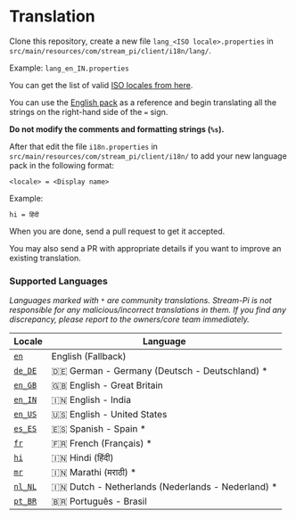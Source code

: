 # Translation

Clone this repository, create a new file `lang_<ISO locale>.properties` in `src/main/resources/com/stream_pi/client/i18n/lang/`.

Example: `lang_en_IN.properties`

You can get the list of valid [ISO locales from here](https://docs.oracle.com/cd/E13214_01/wli/docs92/xref/xqisocodes.html).

You can use the [English pack][fallback-locale] as a reference and begin translating all the strings on the right-hand side of the `=` sign.

**Do not modify the comments and formatting strings (`%s`).**

After that edit the file `i18n.properties` in `src/main/resources/com/stream_pi/client/i18n/` to add your new language pack in the following format:

`<locale> = <Display name>`

Example:

```
hi = हिंदी
```

When you are done, send a pull request to get it accepted.

You may also send a PR with appropriate details if you want to improve an existing translation.


### Supported Languages

*Languages marked with `*` are community translations. Stream-Pi is not responsible for any malicious/incorrect translations in them. If you find any discrepancy, please report to the owners/core team immediately.*

| Locale                    | Language |
| ------------------------- | ----------- |
| [`en`][fallback-locale]   | English (Fallback)           |
| [`de_DE`][de_DE]          | 🇩🇪 German - Germany (Deutsch - Deutschland)  *          |
| [`en_GB`][en_GB]          | 🇬🇧 English - Great Britain  |
| [`en_IN`][en_IN]          | 🇮🇳 English - India         |
| [`en_US`][en_US]          | 🇺🇸 English - United States         |
| [`es_ES`][es_ES]          | 🇪🇸 Spanish - Spain *       |
| [`fr`][fr]                | 🇫🇷 French (Français)  *      |
| [`hi`][hi]                | 🇮🇳 Hindi (हिंदी)             |
| [`mr`][mr]                | 🇮🇳 Marathi (मराठी) *          |
| [`nl_NL`][nl_NL]          | 🇮🇳 Dutch - Netherlands (Nederlands - Nederland) *          |
| [`pt_BR`][pt_BR]          | 🇧🇷 Português - Brasil         |




[fallback-locale]: https://github.com/stream-pi/client/blob/master/src/main/resources/com/stream_pi/client/i18n/lang_en.properties
[de_DE]: https://github.com/stream-pi/client/blob/master/src/main/resources/com/stream_pi/client/i18n/lang_de_DE.properties
[en_GB]: https://github.com/stream-pi/client/blob/master/src/main/resources/com/stream_pi/client/i18n/lang_en_GB.properties
[en_IN]: https://github.com/stream-pi/client/blob/master/src/main/resources/com/stream_pi/client/i18n/lang_en_IN.properties
[en_US]: https://github.com/stream-pi/client/blob/master/src/main/resources/com/stream_pi/client/i18n/lang_en_US.properties
[es_ES]: https://github.com/stream-pi/client/blob/master/src/main/resources/com/stream_pi/client/i18n/lang_en_ES.properties
[fr]: https://github.com/stream-pi/client/blob/master/src/main/resources/com/stream_pi/client/i18n/lang_fr.properties
[hi]: https://github.com/stream-pi/client/blob/master/src/main/resources/com/stream_pi/client/i18n/lang_hi.properties
[mr]: https://github.com/stream-pi/client/blob/master/src/main/resources/com/stream_pi/client/i18n/lang_mr.properties
[nl_NL]: https://github.com/stream-pi/client/blob/master/src/main/resources/com/stream_pi/client/i18n/lang_nl_NL.properties
[pt_BR]: https://github.com/stream-pi/client/blob/master/src/main/resources/com/stream_pi/client/i18n/lang_pt_BR.properties
